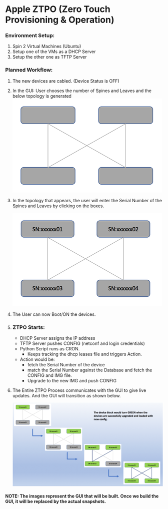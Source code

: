 # Apple ZTPO (Zero Touch Provisioning & Operation)

### Environment Setup:
1.	Spin 2 Virtual Machines (Ubuntu) 
2.	Setup one of the VMs as a DHCP Server
3.	Setup the other one as TFTP Server

### Planned Workflow:
1.	The new devices are cabled. (Device Status is OFF)
2.	In the GUI: User chooses the number of Spines and Leaves
	 and the below topology is generated
	![Alt text](/Apple_ZTPO/img/InitialTopology.jpg "Initial Topology") 

3.	In the topology that appears, the user will enter the Serial Number of the Spines and Leaves by clicking on the boxes.

	![Alt text](/Apple_ZTPO/img/SerialNumberAssigned.jpg "Serial Number Assigned")

4.	The User can now Boot/ON the devices.
5.	### ZTPO Starts:
	- DHCP Server assigns the IP address
	- TFTP Server pushes CONFIG (netconf and login credentials)
	- Python Script runs as CRON. 
	  - Keeps tracking the dhcp leases file and triggers Action.
	- Action would be:
	  - fetch the Serial Number of the device
	  - match the Serial Number against the Database and fetch the CONFIG and IMG file. 
	  - Upgrade to the new IMG and push CONFIG
6.	The Entire ZTPO Process communicates with the GUI to give live updates. And the GUI will transition as shown below.

	![Alt text](/Apple_ZTPO/img/GUILiveTransition.jpg "GUI Live Transition")
 
#### NOTE: The images represent the GUI that will be built. Once we build the GUI, it will be replaced by the actual snapshots.
